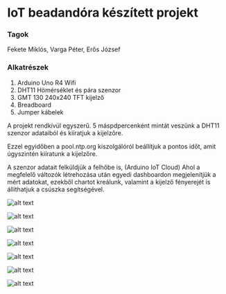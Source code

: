 # IoT beadandóra készített projekt

### Tagok
Fekete Miklós,
Varga Péter,
Erős József

### Alkatrészek

1. Arduino Uno R4 Wifi
2. DHT11 Hömérséklet és pára szenzor
3. GMT 130 240x240 TFT kijelző
4. Breadboard
5. Jumper kábelek

A projekt rendkívül egyszerű. 5 máspdpercenként mintát veszünk a DHT11 szenzor adataiból és kiíratjuk a kijelzőre.

Ezzel egyidőben a pool.ntp.org kiszolgálóról beállítjuk a pontos időt, amit úgyszintén kiíratunk a kijelzőre.

A szenzor adatait felküldjük a felhőbe is, (Arduino IoT Cloud) Ahol a megfelelő változók létrehozása után egyedi dashboardon megjelenítjük a mért adatokat, ezekből chartot kreálunk, valamint a kijelző fényerejét is állíthatjuk a csúszka segítségével.

![alt text](IMG_4441.jpg)

![alt text](IMG_4439.jpg)

![alt text](IMG_4440.jpg)

![alt text](IMG_4442.jpg)

![alt text](IMG_4373.PNG)

![alt text](IMG_4374.PNG)

![alt text](IMG_4375.PNG)
